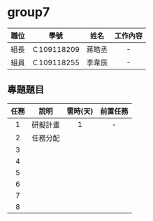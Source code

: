# group7




| 職位 | 學號 | 姓名 | 工作內容 |
| :-----: |:------: | :-----: | :-----: |
| 組長 | Ｃ109118209 | 蔣皓丞 | - |
| 組員 | Ｃ109118255 | 李韋辰 | - |

## 專題題目




| 任務 | 說明 | 需時(天) | 前置任務 |
| :-----: |:------: | :-----: | :-----: |
| 1|研擬計畫 |1 | - |
| 2 | 任務分配 | | |
| 3||  |  |
| 4| |  |  |
| 5| |  | |
| 6|| | |
| 7| | |  |
| 8| | |  |
